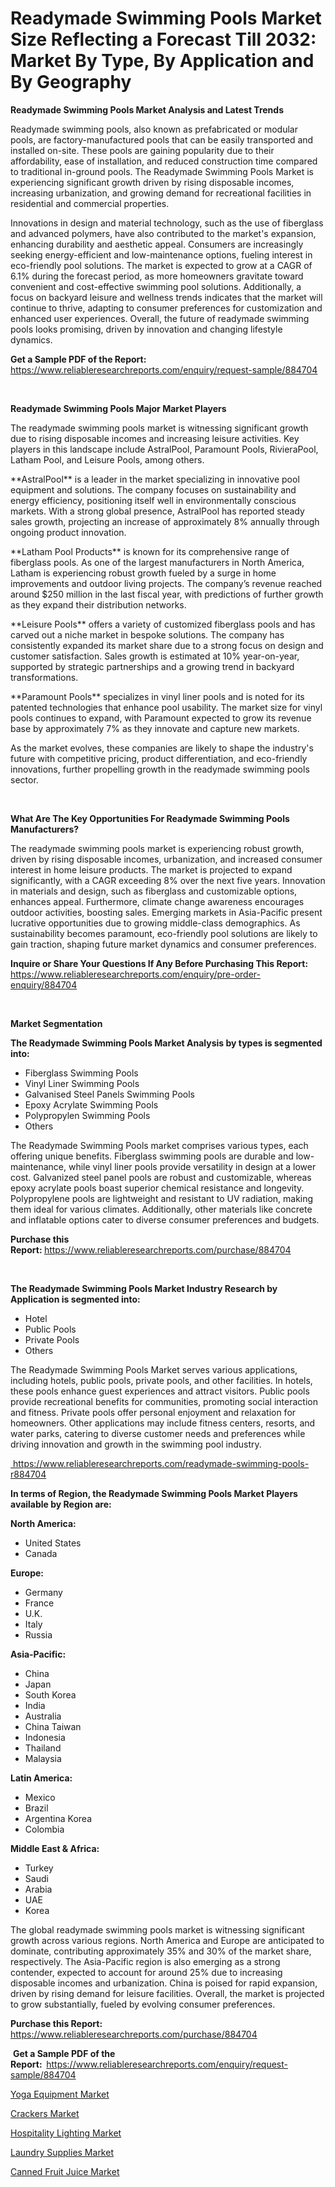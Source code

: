 <p><h1>Readymade Swimming Pools Market Size Reflecting a Forecast Till 2032: Market By Type, By Application and By Geography</h1></p><p><strong>Readymade Swimming Pools Market Analysis and Latest Trends</strong></p>
<p><p>Readymade swimming pools, also known as prefabricated or modular pools, are factory-manufactured pools that can be easily transported and installed on-site. These pools are gaining popularity due to their affordability, ease of installation, and reduced construction time compared to traditional in-ground pools. The Readymade Swimming Pools Market is experiencing significant growth driven by rising disposable incomes, increasing urbanization, and growing demand for recreational facilities in residential and commercial properties. </p><p>Innovations in design and material technology, such as the use of fiberglass and advanced polymers, have also contributed to the market's expansion, enhancing durability and aesthetic appeal. Consumers are increasingly seeking energy-efficient and low-maintenance options, fueling interest in eco-friendly pool solutions. The market is expected to grow at a CAGR of 6.1% during the forecast period, as more homeowners gravitate toward convenient and cost-effective swimming pool solutions. Additionally, a focus on backyard leisure and wellness trends indicates that the market will continue to thrive, adapting to consumer preferences for customization and enhanced user experiences. Overall, the future of readymade swimming pools looks promising, driven by innovation and changing lifestyle dynamics.</p></p>
<p><strong>Get a Sample PDF of the Report:&nbsp;</strong> <a href="https://www.reliableresearchreports.com/enquiry/request-sample/884704?utm_campaign=114&utm_medium=2&utm_source=Github&utm_content=ia&utm_term=05022025&utm_id=readymade-swimming-pools">https://www.reliableresearchreports.com/enquiry/request-sample/884704</a></p>
<p>&nbsp;</p>
<p><strong>Readymade Swimming Pools Major Market Players</strong></p>
<p><p>The readymade swimming pools market is witnessing significant growth due to rising disposable incomes and increasing leisure activities. Key players in this landscape include AstralPool, Paramount Pools, RivieraPool, Latham Pool, and Leisure Pools, among others.</p><p>**AstralPool** is a leader in the market specializing in innovative pool equipment and solutions. The company focuses on sustainability and energy efficiency, positioning itself well in environmentally conscious markets. With a strong global presence, AstralPool has reported steady sales growth, projecting an increase of approximately 8% annually through ongoing product innovation.</p><p>**Latham Pool Products** is known for its comprehensive range of fiberglass pools. As one of the largest manufacturers in North America, Latham is experiencing robust growth fueled by a surge in home improvements and outdoor living projects. The company’s revenue reached around $250 million in the last fiscal year, with predictions of further growth as they expand their distribution networks.</p><p>**Leisure Pools** offers a variety of customized fiberglass pools and has carved out a niche market in bespoke solutions. The company has consistently expanded its market share due to a strong focus on design and customer satisfaction. Sales growth is estimated at 10% year-on-year, supported by strategic partnerships and a growing trend in backyard transformations.</p><p>**Paramount Pools** specializes in vinyl liner pools and is noted for its patented technologies that enhance pool usability. The market size for vinyl pools continues to expand, with Paramount expected to grow its revenue base by approximately 7% as they innovate and capture new markets.</p><p>As the market evolves, these companies are likely to shape the industry's future with competitive pricing, product differentiation, and eco-friendly innovations, further propelling growth in the readymade swimming pools sector.</p></p>
<p>&nbsp;</p>
<p><strong>What Are The Key Opportunities For Readymade Swimming Pools Manufacturers?</strong></p>
<p><p>The readymade swimming pools market is experiencing robust growth, driven by rising disposable incomes, urbanization, and increased consumer interest in home leisure products. The market is projected to expand significantly, with a CAGR exceeding 8% over the next five years. Innovation in materials and design, such as fiberglass and customizable options, enhances appeal. Furthermore, climate change awareness encourages outdoor activities, boosting sales. Emerging markets in Asia-Pacific present lucrative opportunities due to growing middle-class demographics. As sustainability becomes paramount, eco-friendly pool solutions are likely to gain traction, shaping future market dynamics and consumer preferences.</p></p>
<p><strong>Inquire or Share Your Questions If Any Before Purchasing This Report:</strong> <a href="https://www.reliableresearchreports.com/enquiry/pre-order-enquiry/884704?utm_campaign=114&utm_medium=2&utm_source=Github&utm_content=ia&utm_term=05022025&utm_id=readymade-swimming-pools">https://www.reliableresearchreports.com/enquiry/pre-order-enquiry/884704</a></p>
<p>&nbsp;</p>
<p><strong>Market Segmentation</strong></p>
<p><strong>The Readymade Swimming Pools Market Analysis by types is segmented into:</strong></p>
<p><ul><li>Fiberglass Swimming Pools</li><li>Vinyl Liner Swimming Pools</li><li>Galvanised Steel Panels Swimming Pools</li><li>Epoxy Acrylate Swimming Pools</li><li>Polypropylen Swimming Pools</li><li>Others</li></ul></p>
<p><p>The Readymade Swimming Pools market comprises various types, each offering unique benefits. Fiberglass swimming pools are durable and low-maintenance, while vinyl liner pools provide versatility in design at a lower cost. Galvanized steel panel pools are robust and customizable, whereas epoxy acrylate pools boast superior chemical resistance and longevity. Polypropylene pools are lightweight and resistant to UV radiation, making them ideal for various climates. Additionally, other materials like concrete and inflatable options cater to diverse consumer preferences and budgets.</p></p>
<p><strong>Purchase this Report:&nbsp;</strong><a href="https://www.reliableresearchreports.com/purchase/884704?utm_campaign=114&utm_medium=2&utm_source=Github&utm_content=ia&utm_term=05022025&utm_id=readymade-swimming-pools">https://www.reliableresearchreports.com/purchase/884704</a></p>
<p>&nbsp;</p>
<p><strong>The Readymade Swimming Pools Market Industry Research by Application is segmented into:</strong></p>
<p><ul><li>Hotel</li><li>Public Pools</li><li>Private Pools</li><li>Others</li></ul></p>
<p><p>The Readymade Swimming Pools Market serves various applications, including hotels, public pools, private pools, and other facilities. In hotels, these pools enhance guest experiences and attract visitors. Public pools provide recreational benefits for communities, promoting social interaction and fitness. Private pools offer personal enjoyment and relaxation for homeowners. Other applications may include fitness centers, resorts, and water parks, catering to diverse customer needs and preferences while driving innovation and growth in the swimming pool industry.</p></p>
<p><a href="https://www.reliableresearchreports.com/readymade-swimming-pools-r884704?utm_campaign=114&utm_medium=2&utm_source=Github&utm_content=ia&utm_term=05022025&utm_id=readymade-swimming-pools">&nbsp;https://www.reliableresearchreports.com/readymade-swimming-pools-r884704</a></p>
<p><strong>In terms of Region, the Readymade Swimming Pools Market Players available by Region are:</strong></p>
<p>
    <p> <strong> North America: </strong>
        <ul>
            <li>United States</li>
            <li>Canada</li>
        </ul>
        </p> 
    <p> <strong> Europe: </strong>
        <ul>
            <li>Germany</li>
            <li>France</li>
            <li>U.K.</li>
            <li>Italy</li>
            <li>Russia</li>
        </ul>
        </p> 
    <p> <strong> Asia-Pacific: </strong>
        <ul>
            <li>China</li>
            <li>Japan</li>
            <li>South Korea</li>
            <li>India</li>
            <li>Australia</li>
            <li>China Taiwan</li>
            <li>Indonesia</li>
            <li>Thailand</li>
            <li>Malaysia</li>
        </ul>
        </p> 
    <p> <strong> Latin America: </strong>
        <ul>
            <li>Mexico</li>
            <li>Brazil</li>
            <li>Argentina Korea</li>
            <li>Colombia</li>
        </ul>
        </p> 
    <p> <strong> Middle East & Africa: </strong>
        <ul>
            <li>Turkey</li>
            <li>Saudi</li>
            <li>Arabia</li>
            <li>UAE</li>
            <li>Korea</li>
        </ul>
    </p>
    </p>
<p><p>The global readymade swimming pools market is witnessing significant growth across various regions. North America and Europe are anticipated to dominate, contributing approximately 35% and 30% of the market share, respectively. The Asia-Pacific region is also emerging as a strong contender, expected to account for around 25% due to increasing disposable incomes and urbanization. China is poised for rapid expansion, driven by rising demand for leisure facilities. Overall, the market is projected to grow substantially, fueled by evolving consumer preferences.</p></p>
<p><strong>Purchase this Report: </strong><a href="https://www.reliableresearchreports.com/purchase/884704?utm_campaign=114&utm_medium=2&utm_source=Github&utm_content=ia&utm_term=05022025&utm_id=readymade-swimming-pools">https://www.reliableresearchreports.com/purchase/884704</a></p>
<p>&nbsp;<strong>Get a Sample PDF of the Report:&nbsp;&nbsp;</strong><a href="https://www.reliableresearchreports.com/enquiry/request-sample/884704?utm_campaign=114&utm_medium=2&utm_source=Github&utm_content=ia&utm_term=05022025&utm_id=readymade-swimming-pools">https://www.reliableresearchreports.com/enquiry/request-sample/884704</a></p>
<p><strong></strong></p>
<p><p><a href="https://github.com/bogganbillie6969/Market-Research-Report-List-1/blob/main/yoga-equipment-market.md?utm_campaign=114&utm_medium=2&utm_source=Github&utm_content=ia&utm_term=05022025&utm_id=readymade-swimming-pools">Yoga Equipment Market</a></p><p><a href="https://github.com/donnettaletizia/Market-Research-Report-List-1/blob/main/crackers-market.md?utm_campaign=114&utm_medium=2&utm_source=Github&utm_content=ia&utm_term=05022025&utm_id=readymade-swimming-pools">Crackers Market</a></p><p><a href="https://github.com/boisetwa16/Market-Research-Report-List-1/blob/main/hospitality-lighting-market.md?utm_campaign=114&utm_medium=2&utm_source=Github&utm_content=ia&utm_term=05022025&utm_id=readymade-swimming-pools">Hospitality Lighting Market</a></p><p><a href="https://github.com/alberthagorsuch/Market-Research-Report-List-1/blob/main/laundry-supplies-market.md?utm_campaign=114&utm_medium=2&utm_source=Github&utm_content=ia&utm_term=05022025&utm_id=readymade-swimming-pools">Laundry Supplies Market</a></p><p><a href="https://github.com/zupankocka/Market-Research-Report-List-1/blob/main/canned-fruit-juice-market.md?utm_campaign=114&utm_medium=2&utm_source=Github&utm_content=ia&utm_term=05022025&utm_id=readymade-swimming-pools">Canned Fruit Juice Market</a></p></p>